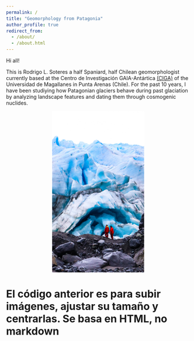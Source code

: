 ```yaml
---
permalink: /
title: "Geomorphology from Patagonia"
author_profile: true
redirect_from: 
  - /about/
  - /about.html
---
```


Hi all!

This is Rodrigo L. Soteres a half Spaniard, half Chilean geomorphologist currently based at the Centro de Investigación GAIA-Antártica [(CIGA)](http://www.umag.cl/gaiaantartica/) of the Universidad de Magallanes in Punta Arenas (Chile). For the past 10 years, I have been studiying how Patagonian glaciers behave during past glaciation by analyzing landscape features and dating them through cosmogenic nuclides.

<div style="text-align: center;">
    <img src="images\Fouque_front.jpg" alt="Ventisquero Fouqué, Isla Hoste" style="width:50%; height:auto;">
</div>

# El código anterior es para subir imágenes, ajustar su tamaño y centrarlas. Se basa en HTML, no markdown
